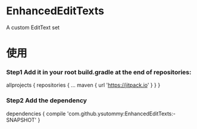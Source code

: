 # EnhancedEditTexts
A custom EditText set

# 使用
### Step1 Add it in your root build.gradle at the end of repositories:
allprojects {
	repositories {
		...
		maven { url 'https://jitpack.io' }
	}
}
### Step2 Add the dependency
dependencies {
	compile 'com.github.ysutommy:EnhancedEditTexts:-SNAPSHOT'
}
